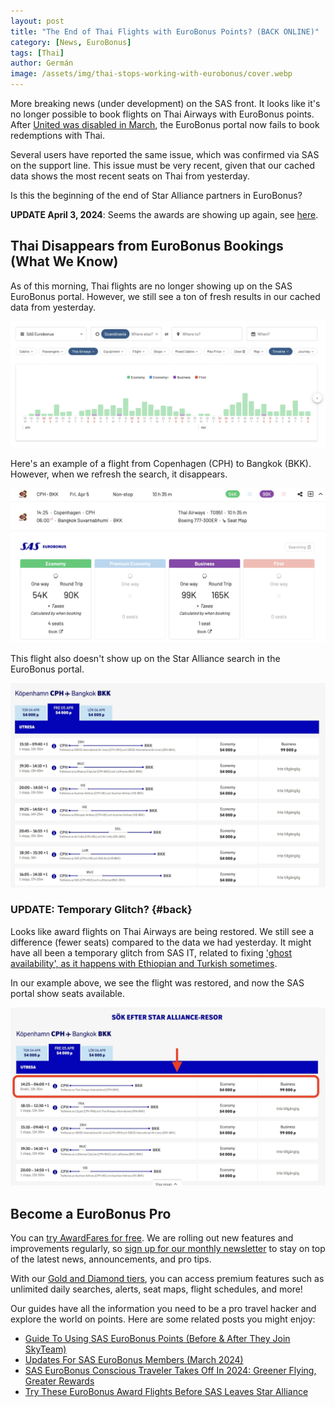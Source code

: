 ```yaml
---
layout: post
title: "The End of Thai Flights with EuroBonus Points? (BACK ONLINE)"
category: [News, EuroBonus]
tags: [Thai]
author: Germán
image: /assets/img/thai-stops-working-with-eurobonus/cover.webp
---
```


More breaking news (under development) on the SAS front. It looks like it's no longer possible to book flights on Thai Airways with EuroBonus points. After [United was disabled in March](https://blog.awardfares.com/united-stops-working-with-eurobonus/), the EuroBonus portal now fails to book redemptions with Thai.

Several users have reported the same issue, which was confirmed via SAS on the support line. This issue must be very recent, given that our cached data shows the most recent seats on Thai from yesterday.

Is this the beginning of the end of Star Alliance partners in EuroBonus?

**UPDATE April 3, 2024**: Seems the awards are showing up again, see [here](#back).

## Thai Disappears from EuroBonus Bookings (What We Know)

As of this morning, Thai flights are no longer showing up on the SAS EuroBonus portal. However, we still see a ton of fresh results in our cached data from yesterday.

<img src="../assets/img/thai-stops-working-with-eurobonus/eb-tg-timeline.webp" alt="SAS EuroBonus breaks ties with Thai Airways." class="noborder"/>

Here's an example of a flight from Copenhagen (CPH) to Bangkok (BKK). However, when we refresh the search, it disappears.

<img src="../assets/img/thai-stops-working-with-eurobonus/cph-bkk.webp" alt="Copenhagen to Bangkok with Thai Airways using EuroBonus points." class="noborder"/>

This flight also doesn't show up on the Star Alliance search in the EuroBonus portal.

<img src="../assets/img/thai-stops-working-with-eurobonus/sas-website.webp" alt="SAS EuroBonus breaks ties with Thai Airways." class="noborder"/>

### UPDATE: Temporary Glitch? {#back}

Looks like award flights on Thai Airways are being restored. We still see a difference (fewer seats) compared to the data we had yesterday. It might have all been a temporary glitch from SAS IT, related to fixing ['ghost availability', as it happens with Ethiopian and Turkish sometimes](https://blog.awardfares.com/ethiopian-ghost-availability/).

In our example above, we see the flight was restored, and now the SAS portal show seats available.

<img src="../assets/img/thai-stops-working-with-eurobonus/sas-website-fix.webp" alt="SAS EuroBonus restores Thai Airways redemptions." class="noborder"/>

## Become a EuroBonus Pro

You can [try AwardFares for free](https://awardfares.com/). We are rolling out new features and improvements regularly, so [sign up for our monthly newsletter](https://awardfares.com/newsletter) to stay on top of the latest news, announcements, and pro tips.

With our [Gold and Diamond tiers](https://awardfares.com/pricing), you can access premium features such as unlimited daily searches, alerts, seat maps, flight schedules, and more!

Our guides have all the information you need to be a pro travel hacker and explore the world on points. Here are some related posts you might enjoy:

- [Guide To Using SAS EuroBonus Points (Before & After They Join SkyTeam)](https://blog.awardfares.com/eurobonus-guide/)
- [Updates For SAS EuroBonus Members (March 2024)](https://blog.awardfares.com/eurobonus-updates-mar-2024/)
- [SAS EuroBonus Conscious Traveler Takes Off In 2024: Greener Flying, Greater Rewards](https://blog.awardfares.com/sas-eurobonus-conscious-traveler/)
- [Try These EuroBonus Award Flights Before SAS Leaves Star Alliance](https://blog.awardfares.com/eurobonus-star-alliance-awards/)
